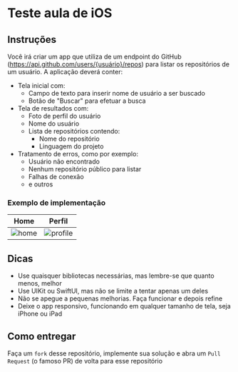 # Teste aula de iOS

## Instruções

Você irá criar um app que utiliza de um endpoint do GitHub (https://api.github.com/users/{usuário}/repos) para listar os repositórios de um usuário.
A aplicação deverá conter:
- Tela inicial com:
  - Campo de texto para inserir nome de usuário a ser buscado
  - Botão de "Buscar" para efetuar a busca
- Tela de resultados com:
  - Foto de perfil do usuário
  - Nome do usuário 
  - Lista de repositórios contendo:
    - Nome do repositório
    - Linguagem do projeto
- Tratamento de erros, como por exemplo:
  - Usuário não encontrado
  - Nenhum repositório público para listar
  - Falhas de conexão
  - e outros
### Exemplo de implementação
| Home | Perfil |
|---|---|
|![home](https://github.com/BrenoAngelotti/iOS-class-test/assets/18258467/43672779-3670-4d33-8b03-753b52e676f7) | ![profile](https://github.com/BrenoAngelotti/iOS-class-test/assets/18258467/359c2ef6-be1b-43b0-9b05-130acecab306) |
 
## Dicas
- Use quaisquer bibliotecas necessárias, mas lembre-se que quanto menos, melhor
- Use UIKit ou SwiftUI, mas não se limite a tentar apenas um deles
- Não se apegue a pequenas melhorias. Faça funcionar e depois refine
- Deixe o app responsivo, funcionando em qualquer tamanho de tela, seja iPhone ou iPad

## Como entregar
Faça um `fork` desse repositório, implemente sua solução e abra um `Pull Request` (o famoso PR) de volta para esse repositório
